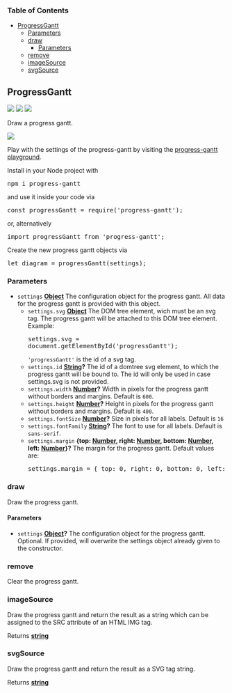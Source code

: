 <!-- Generated by documentation.js. Update this documentation by updating the source code. -->

### Table of Contents

-   [ProgressGantt][1]
    -   [Parameters][2]
    -   [draw][3]
        -   [Parameters][4]
    -   [remove][5]
    -   [imageSource][6]
    -   [svgSource][7]

## ProgressGantt

<a href='https://travis-ci.com/ulfschneider/progress-gantt'><img src='https://travis-ci.com/ulfschneider/progress-gantt.svg?branch=master'/></a>
<a href='https://coveralls.io/github/ulfschneider/progress-gantt?branch=master'><img src='https://coveralls.io/repos/github/ulfschneider/progress-gantt/badge.svg?branch=master' /></a>
<a href='https://badge.fury.io/js/progress-gantt'><img src='https://badge.fury.io/js/progress-gantt.svg' /></a>

Draw a progress gantt.

<img src="https://github.com/ulfschneider/progress-gantt/blob/master/progress-gantt.png?raw=true"/>

Play with the settings of the progress-gantt by visiting the [progress-gantt playground][8].

Install in your Node project with 

<pre>
npm i progress-gantt
</pre>

and use it inside your code via 

<pre>
const progressGantt = require('progress-gantt');
</pre>

or, alternatively 

<pre>
import progressGantt from 'progress-gantt';
</pre>

Create the new progress gantt objects via

<pre>
let diagram = progressGantt(settings);
</pre>

### Parameters

-   `settings` **[Object][9]** The configuration object for the progress gantt. 
    All data for the progress gantt is provided with this object.
    -   `settings.svg` **[Object][9]** The DOM tree element, wich must be an svg tag.
        The progress gantt will be attached to this DOM tree element. Example:<pre>settings.svg = document.getElementById('progressGantt');</pre><code>'progressGantt'</code> is the id of a svg tag.
    -   `settings.id` **[String][10]?** The id of a domtree svg element, to which the progress gantt will be bound to. 
        The id will only be used in case settings.svg is not provided.
    -   `settings.width` **[Number][11]?** Width in pixels for the progress gantt without borders and margins. Default is <code>600</code>.
    -   `settings.height` **[Number][11]?** Height in pixels for the progress gantt without borders and margins. Default is <code>400</code>.
    -   `settings.fontSize` **[Number][11]?** Size in pixels for all labels. Default is <code>16</code>
    -   `settings.fontFamily` **[String][10]?** The font to use for all labels. Default is <code>sans-serif</code>.
    -   `settings.margin` **{top: [Number][11], right: [Number][11], bottom: [Number][11], left: [Number][11]}?** The margin for the progress gantt. 
        Default values are:<pre>settings.margin = {
        top: 0,
        right: 0,
        bottom: 0,
        left: 0 }
        </pre>

### draw

Draw the progress gantt.

#### Parameters

-   `settings` **[Object][9]?** The configuration object for the progress gantt. Optional.
    If provided, will overwrite the settings object already given to the constructor.

### remove

Clear the progress gantt.

### imageSource

Draw the progress gantt and return the result as a string which can be assigned to the SRC attribute of an HTML IMG tag.

Returns **[string][10]** 

### svgSource

Draw the progress gantt and return the result as a SVG tag string.

Returns **[string][10]** 

[1]: #progressgantt

[2]: #parameters

[3]: #draw

[4]: #parameters-1

[5]: #remove

[6]: #imagesource

[7]: #svgsource

[8]: https://htmlpreview.github.io/?https://github.com/ulfschneider/progress-gantt/blob/master/progress-gantt-playground.html

[9]: https://developer.mozilla.org/docs/Web/JavaScript/Reference/Global_Objects/Object

[10]: https://developer.mozilla.org/docs/Web/JavaScript/Reference/Global_Objects/String

[11]: https://developer.mozilla.org/docs/Web/JavaScript/Reference/Global_Objects/Number
